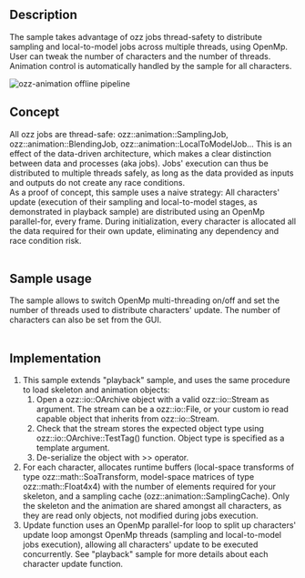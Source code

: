 ## Description ##
The sample takes advantage of ozz jobs thread-safety to distribute sampling and local-to-model jobs across multiple threads, using OpenMp.
User can tweak the number of characters and the number of threads. Animation control is automatically handled by the sample for all characters.

<img src='http://ozz.qualipilote.fr/images/multithread.jpg' alt='ozz-animation offline pipeline'>

<h2>Concept</h2>
All ozz jobs are thread-safe: ozz::animation::SamplingJob, ozz::animation::BlendingJob, ozz::animation::LocalToModelJob... This is an effect of the data-driven architecture, which makes a clear distinction between data and processes (aka jobs). Jobs' execution can thus be distributed to multiple threads safely, as long as the data provided as inputs and outputs do not create any race conditions.<br>
As a proof of concept, this sample uses a naive strategy: All characters' update (execution of their sampling and local-to-model stages, as demonstrated in playback sample) are distributed using an OpenMp parallel-for, every frame. During initialization, every character is allocated all the data required for their own update, eliminating any dependency and race condition risk.<br>
<br>
<h2>Sample usage</h2>
The sample allows to switch OpenMp multi-threading on/off and set the number of threads used to distribute characters' update. The number of characters can also be set from the GUI.<br>
<br>
<h2>Implementation</h2>
<ol><li>This sample extends "playback" sample, and uses the same procedure to load skeleton and animation objects:<br>
<ol><li>Open a ozz::io::OArchive object with a valid ozz::io::Stream as argument. The stream can be a ozz::io::File, or your custom io read capable object that inherits from ozz::io::Stream.<br>
</li><li>Check that the stream stores the expected object type using ozz::io::OArchive::TestTag() function. Object type is specified as a template argument.<br>
</li><li>De-serialize the object with >> operator.<br>
</li></ol></li><li>For each character, allocates runtime buffers (local-space transforms of type ozz::math::SoaTransform, model-space matrices of type ozz::math::Float4x4) with the number of elements required for your skeleton, and a sampling cache (ozz::animation::SamplingCache). Only the skeleton and the animation are shared amongst all characters, as they are read only objects, not modified during jobs execution.<br>
</li><li>Update function uses an OpenMp parallel-for loop to split up characters' update loop amongst OpenMp threads (sampling and local-to-model jobs execution), allowing all characters' update to be executed concurrently. See "playback" sample for more details about each character update function.